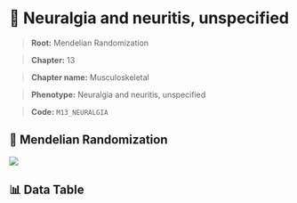 # 🧪 Neuralgia and neuritis, unspecified

> **Root:** Mendelian Randomization

> **Chapter:** 13  

> **Chapter name:** Musculoskeletal

> **Phenotype:** Neuralgia and neuritis, unspecified  

> **Code:** `M13_NEURALGIA`

## 🧬 Mendelian Randomization  

<img src="/MR/Figures/Forward/M13_NEURALGIA.png"/>

## 📊 Data Table

<CsvTableMRF src="/public/MR/Data/Forward/M13_NEURALGIA.csv"/>
